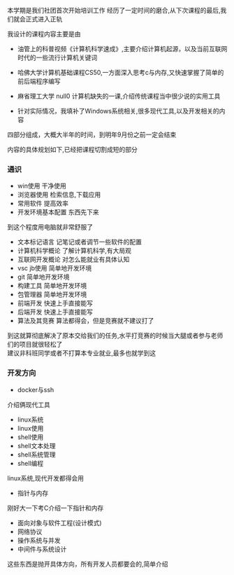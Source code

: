 本学期是我们社团首次开始培训工作
经历了一定时间的磨合,从下次课程的最后,我们就会正式进入正轨

我设计的课程内容主要是由

- 油管上的科普视频《计算机科学速成》,主要介绍计算机起源，以及当前互联网时代的一些流行计算机关键词

- 哈佛大学计算机基础课程CS50,一方面深入思考c与内存,又快速掌握了简单的前后端程序编写

- 麻省理工大学 null0 计算机缺失的一课,介绍传统课程当中很少说的实用工具

- 针对实际情况，我填补了Windows系统相关,很多现代工具,以及开发相关的内容

四部分组成，大概大半年的时间，到明年9月份之前一定会结束

内容的具体规划如下,已经把课程切割成短的部分

### 通识

- win使用 干净使用
- 浏览器使用 检索信息,下载应用
- 常用软件 提高效率
- 开发环境基本配置 东西先下来

到这个程度用电脑就非常舒服了

- 文本标记语言 记笔记或者调节一些软件的配置
- 计算机科学概论 了解计算机科学,有大局观
- 互联网开发概论 对怎么能就业有具体认知
- vsc jb使用 简单地开发环境
- git 简单地开发环境
- 构建工具 简单地开发环境
- 包管理器 简单地开发环境
- 前端开发 快速上手直接能写
- 后端开发 快速上手直接能写
- 算法及其竞赛 算法都得会，但是竞赛就不建议打了

到这就算彻底解决了原本交给我们的任务,水平打竞赛的时候当大腿或者参与老师们的项目就很轻松了  
建议非科班同学或者不打算本专业就业,最多也就学到这

### 开发方向

- docker与ssh

介绍俩现代工具

- linux系统
- linux使用
- shell使用
- shell文本处理
- shell系统管理
- shell编程

linux系统,现代开发都得会用

- 指针与内存

刚好大一下考C介绍一下指针和内存

- 面向对象与软件工程(设计模式)
- 网络协议
- 操作系统与并发
- 中间件与系统设计

这些东西是抛开具体方向，所有开发人员都要会的,简单介绍